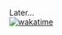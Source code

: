 Later...<br/>
[![wakatime](https://wakatime.com/badge/github/muumif/webTriin.svg)](https://wakatime.com/badge/github/muumif/webTriin)